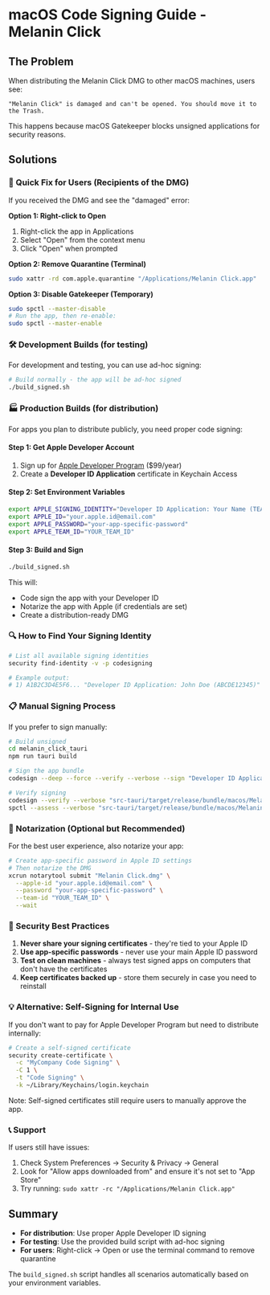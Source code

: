 # macOS Code Signing Guide - Melanin Click

## The Problem

When distributing the Melanin Click DMG to other macOS machines, users see:
```
"Melanin Click" is damaged and can't be opened. You should move it to the Trash.
```

This happens because macOS Gatekeeper blocks unsigned applications for security reasons.

## Solutions

### 🚀 Quick Fix for Users (Recipients of the DMG)

If you received the DMG and see the "damaged" error:

**Option 1: Right-click to Open**
1. Right-click the app in Applications
2. Select "Open" from the context menu
3. Click "Open" when prompted

**Option 2: Remove Quarantine (Terminal)**
```bash
sudo xattr -rd com.apple.quarantine "/Applications/Melanin Click.app"
```

**Option 3: Disable Gatekeeper (Temporary)**
```bash
sudo spctl --master-disable
# Run the app, then re-enable:
sudo spctl --master-enable
```

### 🛠️ Development Builds (for testing)

For development and testing, you can use ad-hoc signing:

```bash
# Build normally - the app will be ad-hoc signed
./build_signed.sh
```

### 🏭 Production Builds (for distribution)

For apps you plan to distribute publicly, you need proper code signing:

#### Step 1: Get Apple Developer Account
1. Sign up for [Apple Developer Program](https://developer.apple.com/programs/) ($99/year)
2. Create a **Developer ID Application** certificate in Keychain Access

#### Step 2: Set Environment Variables
```bash
export APPLE_SIGNING_IDENTITY="Developer ID Application: Your Name (TEAM_ID)"
export APPLE_ID="your.apple.id@email.com"
export APPLE_PASSWORD="your-app-specific-password"
export APPLE_TEAM_ID="YOUR_TEAM_ID"
```

#### Step 3: Build and Sign
```bash
./build_signed.sh
```

This will:
- Code sign the app with your Developer ID
- Notarize the app with Apple (if credentials are set)
- Create a distribution-ready DMG

### 🔍 How to Find Your Signing Identity

```bash
# List all available signing identities
security find-identity -v -p codesigning

# Example output:
# 1) A1B2C3D4E5F6... "Developer ID Application: John Doe (ABCDE12345)"
```

### 📋 Manual Signing Process

If you prefer to sign manually:

```bash
# Build unsigned
cd melanin_click_tauri
npm run tauri build

# Sign the app bundle
codesign --deep --force --verify --verbose --sign "Developer ID Application: Your Name (TEAM_ID)" "src-tauri/target/release/bundle/macos/Melanin Click.app"

# Verify signing
codesign --verify --verbose "src-tauri/target/release/bundle/macos/Melanin Click.app"
spctl --assess --verbose "src-tauri/target/release/bundle/macos/Melanin Click.app"
```

### 🎯 Notarization (Optional but Recommended)

For the best user experience, also notarize your app:

```bash
# Create app-specific password in Apple ID settings
# Then notarize the DMG
xcrun notarytool submit "Melanin Click.dmg" \
  --apple-id "your.apple.id@email.com" \
  --password "your-app-specific-password" \
  --team-id "YOUR_TEAM_ID" \
  --wait
```

### 🔐 Security Best Practices

1. **Never share your signing certificates** - they're tied to your Apple ID
2. **Use app-specific passwords** - never use your main Apple ID password
3. **Test on clean machines** - always test signed apps on computers that don't have the certificates
4. **Keep certificates backed up** - store them securely in case you need to reinstall

### 💡 Alternative: Self-Signing for Internal Use

If you don't want to pay for Apple Developer Program but need to distribute internally:

```bash
# Create a self-signed certificate
security create-certificate \
  -c "MyCompany Code Signing" \
  -C 1 \
  -t "Code Signing" \
  -k ~/Library/Keychains/login.keychain
```

Note: Self-signed certificates still require users to manually approve the app.

### 📞 Support

If users still have issues:
1. Check System Preferences → Security & Privacy → General
2. Look for "Allow apps downloaded from" and ensure it's not set to "App Store"
3. Try running: `sudo xattr -rc "/Applications/Melanin Click.app"`

## Summary

- **For distribution**: Use proper Apple Developer ID signing
- **For testing**: Use the provided build script with ad-hoc signing
- **For users**: Right-click → Open or use the terminal command to remove quarantine

The `build_signed.sh` script handles all scenarios automatically based on your environment variables. 
